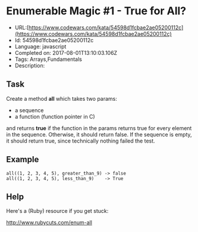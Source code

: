 # Enumerable Magic #1 - True for All?

 - URL:[https://www.codewars.com/kata/54598d1fcbae2ae05200112c](https://www.codewars.com/kata/54598d1fcbae2ae05200112c)
 - Id: 54598d1fcbae2ae05200112c
 - Language: javascript
 - Completed on: 2017-08-01T13:10:03.106Z
 - Tags: Arrays,Fundamentals
 - Description:
## Task
Create a method **all** which takes two params: 
* a sequence 
* a function (function pointer in C)

and returns **true** if the function in the params returns true for every element in the sequence. Otherwise, it should return false. If the sequence is empty, it should return true, since technically nothing failed the test.

## Example
```
all((1, 2, 3, 4, 5), greater_than_9) -> false
all((1, 2, 3, 4, 5), less_than_9)    -> True
```

## Help
Here's a (Ruby) resource if you get stuck:

http://www.rubycuts.com/enum-all


